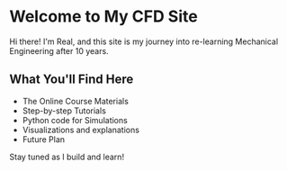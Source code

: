 # Welcome to My CFD Site

Hi there! I'm Real, and this site is my journey into re-learning Mechanical Engineering after 10 years.

## What You'll Find Here
- The Online Course Materials
- Step-by-step Tutorials
- Python code for Simulations
- Visualizations and explanations
- Future Plan

Stay tuned as I build and learn!
